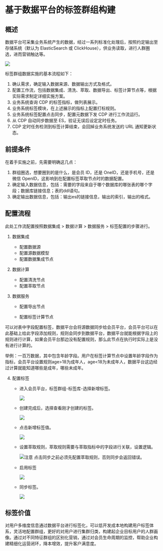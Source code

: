 # 基于数据平台的标签群组构建

## 概述

数据平台可采集业务系统产生的数据，经过一系列标准化处理后，按照约定输出至存储系统（默认为 ElasticSearch 或 ClickHouse），供业务读取，进行人群圈选，进而营销触达等。

![](https://terminus-paas.oss-cn-hangzhou.aliyuncs.com/paas-doc/2021/08/23/3712a89f-b70b-43a5-b2c5-164cbc71d1e1.png)

标签群组数据实施的基本流程如下：

1. 确认需求，确定输入数据来源、数据输出方式及格式。
2. 配置工作流，包括数据集成、清洗、萃取、数据导出、标签计算节点等，根据实际需求制定详细实施方案。
3. 业务系统查询 CDP 的标签指标，做列表展示。
4. 业务系统标签模块，在上述展示的指标上配置打标规则。
5. 业务系统标签配置点击同步，配置元数据下发 CDP 进行工作流运行。
6. 从 CDP 自动同步数据至 ES，验证无误后设定定时任务。
7. CDP 定时任务检测到标签计算结束，会回掉业务系统发送的 URL 通知更新状态。

## 前提条件

在着手实施之前，先需要明确这几点：

1. 群组圈选，想要圈到的是什么，是会员 ID，还是 OneID，还是手机号，还是微信 OpenID，这影响到在配置标签萃取节点时的数据配置。
2. 确定输入数据信息，包括：需要的字段来自于哪个数据库的哪张表的哪个字段；数据库链接信息；表的ddl语句。
3. 确定输出数据信息，包括：输出es的链接信息，输出的索引，输出的格式。

## 配置流程

此处工作流配置按照数据集成 > 数据计算 > 数据服务 > 标签配置的步骤进行。

1. 数据集成
   * 配置数据源
   * 配置源数据模型
   * 配置数据集成节点

2. 数据计算
   * 配置清洗节点
   * 配置萃取节点

3. 数据服务

   * 配置导出节点

   * 配置标签计算节点

可以对表中字段配置标签，数据平台会将源数据同步给会员平台，会员平台可以在此基础上给此字段添加规则，规则会同步到数据平台，数据平台就能根据字段上的规则进行计算，如果会员平台那边没有配置规则，那么此节点在执行时实际上是没有进行计算的。

举例：一百万数据，其中包含年龄字段。用户在标签计算节点中设置年龄字段作为指标，会员平台设置规则age>18为成年人，age<18为未成年人，数据平台这边经过计算就能知道哪些是成年，哪些未成年。

4. 配置标签

   * 进入会员平台，标签群组-标签库-选择新增标签。

     ![](https://terminus-paas.oss-cn-hangzhou.aliyuncs.com/paas-doc/2021/08/23/293e0e29-2f8e-43e3-84e2-06dc3085184f.png)

   * 创建完成后，选择查看刚才创建的标签。

     ![](https://terminus-paas.oss-cn-hangzhou.aliyuncs.com/paas-doc/2021/08/23/6ddfaaeb-5fc5-4747-9cd1-c30a91715131.png)

   * 点击新增标签值。

     ![](https://terminus-paas.oss-cn-hangzhou.aliyuncs.com/paas-doc/2021/08/23/4884c8b7-dc09-41ed-b9af-ad3a1fc91094.png)

   * 设置萃取规则，萃取规则需要与萃取指标中的字段进行关联，设置逻辑。

     ![](https://terminus-paas.oss-cn-hangzhou.aliyuncs.com/paas-doc/2021/08/23/958699ce-5b65-4269-ad20-ebd9d4cd8f92.png)注意 点击同步之前必须先配置萃取规则，否则同步会返回错误。

   * 启用标签

     ![](https://terminus-paas.oss-cn-hangzhou.aliyuncs.com/paas-doc/2021/08/23/56f6b7b0-e3c9-44a3-a117-2f144b3917ea.png)

   * 同步标签。

     ![](https://terminus-paas.oss-cn-hangzhou.aliyuncs.com/paas-doc/2021/08/23/7ca51003-7a62-45cb-b9cd-61e035c4407f.png)

## 标签价值

对用户多维度信息通过数据平台进行标签化，可以低开发成本地构建用户标签体系，灵活地配置群组，更好的对用户进行集群归类，构建起企业目标用户的人群画像。通过对不同特征群组的区别化营销，通过对会员生命周期的监控，帮助企业构建精细化运营闭环，降本增效，提升客户满意度。
